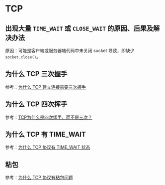 # TCP

## 出现大量 `TIME_WAIT` 或 `CLOSE_WAIT` 的原因、后果及解决办法

原因：可能是客户端或服务器端代码中未关闭 socket 导致，即缺少 `socket.close()`。

## 为什么 TCP 三次握手

参考：[为什么 TCP 建立连接需要三次握手](https://draveness.me/whys-the-design-tcp-three-way-handshake/)

## 为什么 TCP 四次挥手

参考：[TCP为什么是四次挥手，而不是三次？](https://www.zhihu.com/question/63264012)

## 为什么 TCP 有 TIME_WAIT

参考：[为什么 TCP 协议有 TIME_WAIT 状态](https://draveness.me/whys-the-design-tcp-time-wait/)

## 粘包

参考：[为什么 TCP 协议有粘包问题](https://draveness.me/whys-the-design-tcp-message-frame/)
